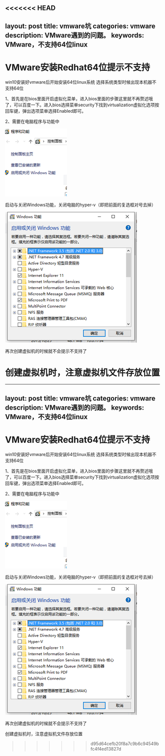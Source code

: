 <<<<<<< HEAD
---
layout: post
title: vmware坑
categories: vmware
description: VMware遇到的问题。
keywords: VMware，不支持64位linux
---
# VMware安装Redhat64位提示不支持
win10安装好vmware后开始安装64位linux系统
选择系统类型时候出现本机器不支持64位

1、首先是在bios里面开启虚拟化菜单，进入bios里面的步骤这里就不再赘述哦了，可以百度一下。进入bios选择菜单security下找到virtualization虚拟化选项按回车键，弹出选项菜单选择Enabled即可。

2、需要在电脑程序与功能中

![](/images/posts/vmware/vm1.png)

启动与关闭Windows功能，关闭电脑的hyper-v（即把前面的复选框对号去掉）

![](/images/posts/vmware/vm2.png)

再次创建虚拟机的时候就不会提示不支持了

创建虚拟机时，注意虚拟机文件存放位置
=======
---
layout: post
title: vmware坑
categories: vmware
description: VMware遇到的问题。
keywords: VMware，不支持64位linux
---
# VMware安装Redhat64位提示不支持
win10安装好vmware后开始安装64位linux系统
选择系统类型时候出现本机器不支持64位

1、首先是在bios里面开启虚拟化菜单，进入bios里面的步骤这里就不再赘述哦了，可以百度一下。进入bios选择菜单security下找到virtualization虚拟化选项按回车键，弹出选项菜单选择Enabled即可。

2、需要在电脑程序与功能中

![](/images/posts/vmware/vm1.png)

启动与关闭Windows功能，关闭电脑的hyper-v（即把前面的复选框对号去掉）

![](/images/posts/vmware/vm2.png)

再次创建虚拟机的时候就不会提示不支持了

创建虚拟机时，注意虚拟机文件存放位置
>>>>>>> d95d64cefb20f8a7c9b6c94549bfc4f4ed13827d
